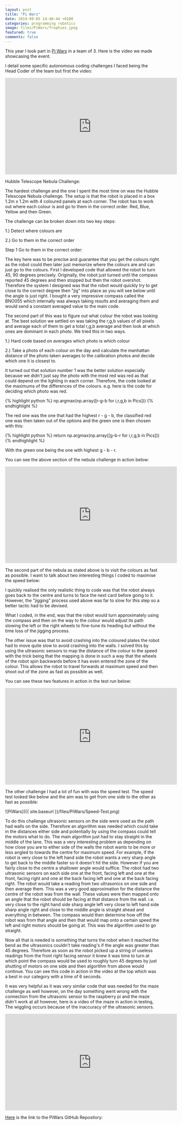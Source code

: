 ```yaml
---
layout: post
title: "Pi Wars"
date: 2019-09-05 14:48:44 +0100
categories: programming robotics
image: files/PiWars/Trophies.jpeg
featured: true
comments: false
---
```


This year I took part in [Pi Wars](https://piwars.org/) in a team of 3. Here is the video we made showcasing the event.


I detail some specific autonomous coding challenges I faced being the Head Coder of the team but first the video:

<iframe width="560" height="315" src="https://www.youtube.com/embed/T694eyjUq-U" title="YouTube video player" frameborder="0" allow="accelerometer; autoplay; clipboard-write; encrypted-media; gyroscope; picture-in-picture; web-share" allowfullscreen></iframe>

Hubble Telescope Nebula Challenge:


The hardest challenge and the one I spent the most time on was the Hubble Telescope Nebula challenge. The setup is that the robot is placed in a box 1.2m x 1.2m with 4 coloured panels at each corner. The robot has to work out where each colour is and go to them in the correct order: Red, Blue, Yellow and then Green. 


The challenge can be broken down into two key steps:

1.) Detect where colours are

2.) Go to them in the correct order


Step 1 Go to them in the correct order:


The key here was to be precise and guarantee that you get the colours right as the robot could then later just memorize where the colours are and can just go to the colours. First I developed code that allowed the robot to turn 45, 90 degrees precisely. Originally, the robot just turned until the compass reported 45 degrees and then stopped but then the robot overshot. Therefore the system I designed was that the robot would quickly try to get close to the correct degree then "jig" into place as you will see below until the angle is just right. I bought a very impressive compass called the BNO055 which internally was always taking results and averaging them and would send a constant averaged value to the main code.


The second part of this was to figure out what colour the robot was looking at. The best solution we settled on was taking the r,g,b values of all pixels and average each of them to get a total r,g,b average and then look at which ones are dominant in each photo. We tried this in two ways.


1.) Hard code based on averages which photo is which colour

2.) Take a photo of each colour on the day and calculate the manhattan distance of the photo taken averages to the calibration photos and decide which one it is closest to.


It turned out that solution number 1 was the better solution especially because we didn't just say the photo with the most red was red as that could depend on the lighting in each corner. Therefore, the code looked at the maximums of the differences of the colours. e.g. here is the code for deciding which photo was red.

{% highlight python %}
np.argmax(np.array([r-g-b for i,r,g,b in Pics])) 
{% endhighlight %}

The red one was the one that had the highest r - g - b, the classified red one was then taken out of the options and the green one is then chosen with this:

{% highlight python %}
return np.argmax(np.array([g-b-r for i,r,g,b in Pics]))  
{% endhighlight %}

With the green one being the one with highest g - b - r.


You can see the above section of the nebula challenge in action below:

<iframe width="560" height="315" src="https://www.youtube.com/embed/YtodxHo0VuE" title="YouTube video player" frameborder="0" allow="accelerometer; autoplay; clipboard-write; encrypted-media; gyroscope; picture-in-picture; web-share" allowfullscreen></iframe>

The second part of the nebula as stated above is to visit the colours as fast as possible. I want to talk about two interesting things I coded to maximise the speed below:


I quickly realised the only realistic thing to code was that the robot always goes back to the centre and turns to face the next card before going to it. However, the "jigging" process used above was far to slow for this step so a better tactic had to be devised. 


What I coded, in the end, was that the robot would turn approximately using the compass and then on the way to the colour would adjust its path slowing the left or the right wheels to fine-tune its heading but without the time loss of the jigging process.


The other issue was that to avoid crashing into the coloured plates the robot had to move quite slow to avoid crashing into the walls. I solved this by using the ultrasonic sensors to map the distance of the colour to the speed with the trick being that the mapping is done in such a way that the wheels of the robot spin backwards before it has even entered the zone of the colour. This allows the robot to travel forwards at maximum speed and then shoot out of the zone as fast as possible as well.


You can see these two features in action in the test run below:

<iframe width="560" height="315" src="https://www.youtube.com/embed/rtjYuqCiFtA" title="YouTube video player" frameborder="0" allow="accelerometer; autoplay; clipboard-write; encrypted-media; gyroscope; picture-in-picture; web-share" allowfullscreen></iframe>

The other challenge I had a lot of fun with was the speed test. The speed test looked like below and the aim was to get from one side to the other as fast as possible:

![PiWars]({{ site.baseurl }}/files/PiWars/Speed-Test.png)

To do this challenge ultrasonic sensors on the side were used as the path had walls on the side. Therefore an algorithm was needed which could take in the distances either side and potentially by using the compass could tell the motors what to do. The main algorithm just had to stay straight in the middle of the lane. This was a very interesting problem as depending on how close you are to either side of the walls the robot wants to be more or less angled to towards the centre for maximum speed. For example, if the robot is very close to the left hand side the robot wants a very sharp angle to get back to the middle faster so it doesn't hit the side. However if you are fairly close to the centre a shallower angle would suffice. The robot had two ultrasonic sensors on each side one at the front, facing left and one at the front, facing right and one at the back facing left and one at the back facing right.  The robot would take a reading from two ultrasonics on one side and then average them. This was a very good approximation for the distance the centre of the robot was from the wall. These values were then mapped onto an angle that the robot should be facing at that distance from the wall. i.e. very close to the right hand side sharp angle left very close to left hand side sharp angle right and close to the middle angle is straight ahead and everything in between. The compass would then determine how off the robot was from that angle and then that would map onto a certain speed the left and right motors should be going at. This was the algorithm used to go straight.


Now all that is needed is something that turns the robot when it reached the bend as the ultrasonics couldn't take reading's if the angle was greater than 45 degrees. Therefore as soon as the robot picked up a string of useless readings from the front right facing sensor it knew it was time to turn at which point the compass would be used to roughly turn 45 degrees by just shutting of motors on one side and then algorithm from above would continue. You can see this code in action in the video at the top which was a best in our category with a time of 6 seconds.


It was very helpful as it was very similar code that was needed for the maze challenge as well however, on the day something went wrong with the connection from the ultrasonic sensor to the raspberry pi and the maze didn't work at all however, here is a video of the maze in action in testing, The wiggling occurs because of the inaccuracy of the ultrasonic sensors.

<iframe width="560" height="315" src="https://www.youtube.com/embed/UEz8rQPJfjc" title="YouTube video player" frameborder="0" allow="accelerometer; autoplay; clipboard-write; encrypted-media; gyroscope; picture-in-picture; web-share" allowfullscreen></iframe>

[Here](https://github.com/dvlasits/B0bby-T4bles/blob/master/nebula2.py) is the link to the PiWars GitHub Repository:

